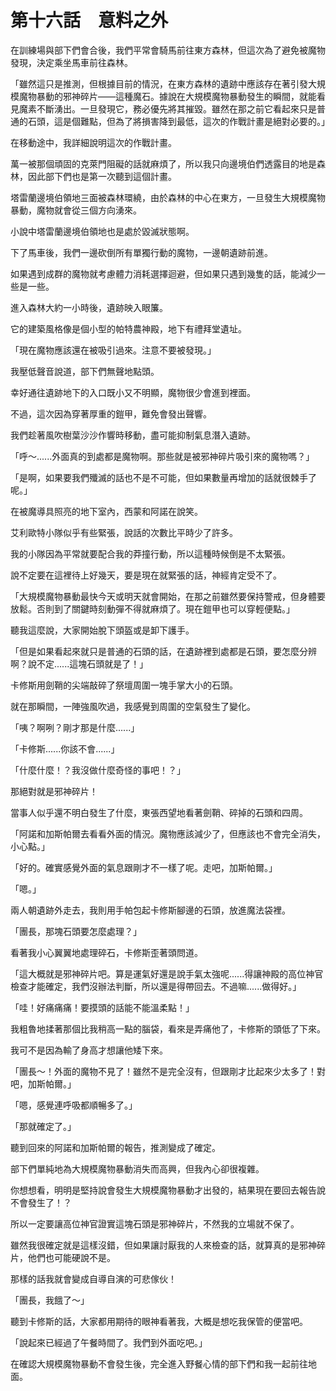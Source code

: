 # 第十六話　意料之外

在訓練場與部下們會合後，我們平常會騎馬前往東方森林，但這次為了避免被魔物發現，決定乘坐馬車前往森林。

「雖然這只是推測，但根據目前的情況，在東方森林的遺跡中應該存在著引發大規模魔物暴動的邪神碎片——這種魔石。據說在大規模魔物暴動發生的瞬間，就能看見魔素不斷湧出。一旦發現它，務必優先將其摧毀。雖然在那之前它看起來只是普通的石頭，這是個難點，但為了將損害降到最低，這次的作戰計畫是絕對必要的。」

在移動途中，我詳細說明這次的作戰計畫。

萬一被那個頑固的克萊門阻礙的話就麻煩了，所以我只向邊境伯們透露目的地是森林，因此部下們也是第一次聽到這個計畫。

塔雷蘭邊境伯領地三面被森林環繞，由於森林的中心在東方，一旦發生大規模魔物暴動，魔物就會從三個方向湧來。

小說中塔雷蘭邊境伯領地也是處於毀滅狀態啊。

下了馬車後，我們一邊砍倒所有單獨行動的魔物，一邊朝遺跡前進。

如果遇到成群的魔物就考慮體力消耗選擇迴避，但如果只遇到幾隻的話，能減少一些是一些。

進入森林大約一小時後，遺跡映入眼簾。

它的建築風格像是個小型的帕特農神殿，地下有禮拜堂遺址。

「現在魔物應該還在被吸引過來。注意不要被發現。」

我壓低聲音說道，部下們無聲地點頭。

幸好通往遺跡地下的入口既小又不明顯，魔物很少會進到裡面。

不過，這次因為穿著厚重的鎧甲，難免會發出聲響。

我們趁著風吹樹葉沙沙作響時移動，盡可能抑制氣息潛入遺跡。

「呼～......外面真的到處都是魔物啊。那些就是被邪神碎片吸引來的魔物嗎？」

「是啊，如果要我們殲滅的話也不是不可能，但如果數量再增加的話就很棘手了呢。」

在被魔導具照亮的地下室內，西蒙和阿諾在說笑。

艾利歐特小隊似乎有些緊張，說話的次數比平時少了許多。

我的小隊因為平常就要配合我的莽撞行動，所以這種時候倒是不太緊張。

說不定要在這裡待上好幾天，要是現在就緊張的話，神經肯定受不了。

「大規模魔物暴動最快今天或明天就會開始，在那之前雖然要保持警戒，但身體要放鬆。否則到了關鍵時刻動彈不得就麻煩了。現在鎧甲也可以穿輕便點。」

聽我這麼說，大家開始脫下頭盔或是卸下護手。

「但是如果看起來就只是普通的石頭的話，在遺跡裡到處都是石頭，要怎麼分辨啊？說不定......這塊石頭就是了！」

卡修斯用劍鞘的尖端敲碎了祭壇周圍一塊手掌大小的石頭。

就在那瞬間，一陣強風吹過，我感覺到周圍的空氣發生了變化。

「咦？啊咧？剛才那是什麼......」

「卡修斯......你該不會......」

「什麼什麼！？我沒做什麼奇怪的事吧！？」

那絕對就是邪神碎片！

當事人似乎還不明白發生了什麼，東張西望地看著劍鞘、碎掉的石頭和四周。

「阿諾和加斯帕爾去看看外面的情況。魔物應該減少了，但應該也不會完全消失，小心點。」

「好的。確實感覺外面的氣息跟剛才不一樣了呢。走吧，加斯帕爾。」

「嗯。」

兩人朝遺跡外走去，我則用手帕包起卡修斯腳邊的石頭，放進魔法袋裡。

「團長，那塊石頭要怎麼處理？」

看著我小心翼翼地處理碎石，卡修斯歪著頭問道。

「這大概就是邪神碎片吧。算是運氣好還是說手氣太強呢......得讓神殿的高位神官檢查才能確定，我們沒辦法判斷，所以還是得帶回去。不過嘛......做得好。」

「哇！好痛痛痛！要摸頭的話能不能溫柔點！」

我粗魯地揉著那個比我稍高一點的腦袋，看來是弄痛他了，卡修斯的頭低了下來。

我可不是因為輸了身高才想讓他矮下來。

「團長～！外面的魔物不見了！雖然不是完全沒有，但跟剛才比起來少太多了！對吧，加斯帕爾。」

「嗯，感覺連呼吸都順暢多了。」

「那就確定了。」

聽到回來的阿諾和加斯帕爾的報告，推測變成了確定。

部下們單純地為大規模魔物暴動消失而高興，但我內心卻很複雜。

你想想看，明明是堅持說會發生大規模魔物暴動才出發的，結果現在要回去報告說不會發生了！？

所以一定要讓高位神官證實這塊石頭是邪神碎片，不然我的立場就不保了。

雖然我很確定就是這樣沒錯，但如果讓討厭我的人來檢查的話，就算真的是邪神碎片，他們也可能硬說不是。

那樣的話我就會變成自導自演的可悲傢伙！

「團長，我餓了～」

聽到卡修斯的話，大家都用期待的眼神看著我，大概是想吃我保管的便當吧。

「說起來已經過了午餐時間了。我們到外面吃吧。」

在確認大規模魔物暴動不會發生後，完全進入野餐心情的部下們和我一起前往地面。